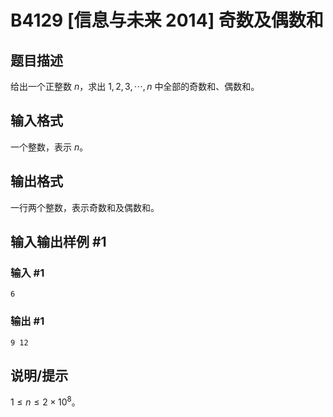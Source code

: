 # B4129 [信息与未来 2014] 奇数及偶数和

## 题目描述

给出一个正整数 $n$，求出 $1,2,3,\cdots,n$ 中全部的奇数和、偶数和。

## 输入格式

一个整数，表示 $n$。

## 输出格式

一行两个整数，表示奇数和及偶数和。

## 输入输出样例 #1

### 输入 #1

```
6
```

### 输出 #1

```
9 12
```

## 说明/提示

$1\le n\le 2\times10^8$。